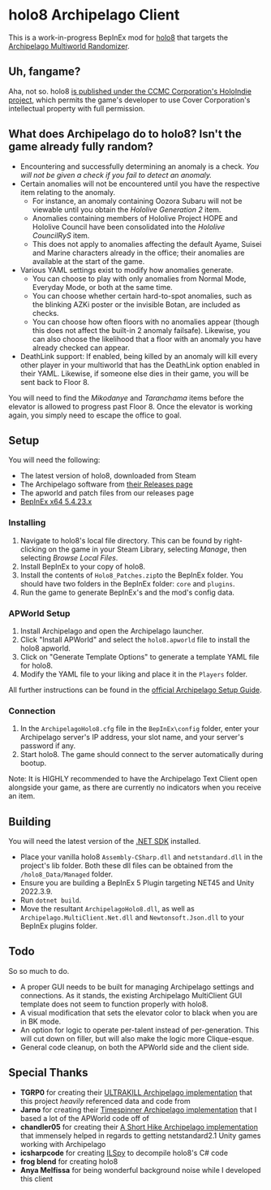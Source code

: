 # holo8 Archipelago Client
This is a work-in-progress BepInEx mod for [holo8](https://store.steampowered.com/app/3373960/holo8/) that targets the [Archipelago Multiworld Randomizer](https://archipelago.gg/).

## Uh, fangame?

Aha, not so. holo8 [is published under the CCMC Corporation's HoloIndie project](https://ccmc-corp.com/en/202502/29/), which permits the game's developer to use Cover Corporation's intellectual property with full permission.

## What does Archipelago do to holo8? Isn't the game already fully random?

- Encountering and successfully determining an anomaly is a check. *You will not be given a check if you fail to detect an anomaly.*
- Certain anomalies will not be encountered until you have the respective item relating to the anomaly.
	- For instance, an anomaly containing Oozora Subaru will not be viewable until you obtain the *Hololive Generation 2* item.
	- Anomalies containing members of Hololive Project HOPE and Hololive Council have been consolidated into the *Hololive CouncilRyS* item.
	- This does not apply to anomalies affecting the default Ayame, Suisei and Marine characters already in the office; their anomalies are available at the start of the game.
- Various YAML settings exist to modify how anomalies generate.
	- You can choose to play with only anomalies from Normal Mode, Everyday Mode, or both at the same time.
	- You can choose whether certain hard-to-spot anomalies, such as the blinking AZKi poster or the invisible Botan, are included as checks.
	- You can choose how often floors with no anomalies appear (though this does not affect the built-in 2 anomaly failsafe). Likewise, you can also choose the likelihood that a floor with an anomaly you have already checked can appear.
- DeathLink support: If enabled, being killed by an anomaly will kill every other player in your multiworld that has the DeathLink option enabled in their YAML. Likewise, if someone else dies in their game, you will be sent back to Floor 8.

You will need to find the *Mikodanye* and *Taranchama* items before the elevator is allowed to progress past Floor 8. Once the elevator is working again, you simply need to escape the office to goal.

## Setup
You will need the following:
-   The latest version of holo8, downloaded from Steam
-   The Archipelago software from [their Releases page](https://github.com/ArchipelagoMW/Archipelago/releases/latest)
-   The apworld and patch files from our releases page
-   [BepInEx x64 5.4.23.x](https://github.com/BepInEx/BepInEx/releases)

### Installing
1. Navigate to holo8's local file directory. This can be found by right-clicking on the game in your Steam Library, selecting *Manage*, then selecting *Browse Local Files*.
2. Install BepInEx to your copy of holo8.
3. Install the contents of `Holo8_Patches.zip`to the BepInEx folder. You should have two folders in the BepInEx folder: `core` and `plugins`.
4. Run the game to generate BepInEx's and the mod's config data.

### APWorld Setup
1. Install Archipelago and open the Archipelago launcher.
2. Click "Install APWorld" and select the `holo8.apworld` file to install the holo8 apworld.
3. Click on "Generate Template Options" to generate a template YAML file for holo8.
4. Modify the YAML file to your liking and place it in the `Players` folder.

All further instructions can be found in the [official Archipelago Setup Guide](https://archipelago.gg/tutorial/Archipelago/setup/en#on-your-local-installation).

### Connection
1. In the `ArchipelagoHolo8.cfg` file in the `BepInEx\config` folder, enter your Archipelago server's IP address, your slot name, and your server's password if any.
2. Start holo8. The game should connect to the server automatically during bootup.

Note: It is HIGHLY recommended to have the Archipelago Text Client open alongside your game, as there are currently no indicators when you receive an item.

## Building
You will need the latest version of the [.NET SDK](https://dotnet.microsoft.com/download) installed.
- Place your vanilla holo8 `Assembly-CSharp.dll` and `netstandard.dll` in the project's lib folder. Both these dll files can be obtained from the `/holo8_Data/Managed` folder.
- Ensure you are building a BepInEx 5 Plugin targeting NET45 and Unity 2022.3.9.
- Run `dotnet build`.
- Move the resultant `ArchipelagoHolo8.dll`, as well as `Archipelago.MultiClient.Net.dll` and `Newtonsoft.Json.dll` to your BepInEx plugins folder.

## Todo
So so much to do.
- A proper GUI needs to be built for managing Archipelago settings and connections. As it stands, the existing Archipelago MultiClient GUI template does not seem to function properly with holo8.
- A visual modification that sets the elevator color to black when you are in BK mode.
- An option for logic to operate per-talent instead of per-generation. This will cut down on filler, but will also make the logic more Clique-esque.
- General code cleanup, on both the APWorld side and the client side.

## Special Thanks
- **TGRP0** for creating their [ULTRAKILL Archipelago implementation](https://github.com/TRPG0/ArchipelagoULTRAKILL/) that this project _heavily_ referenced data and code from
- **Jarno** for creating their [Timespinner Archipelago implementation](https://github.com/Jarno458/TsRandomizer) that I based a lot of the APWorld code off of
- **chandler05** for creating their [A Short Hike Archipelago implementation](https://github.com/chandler05/AShortHike.Randomizer) that immensely helped in regards to getting netstandard2.1 Unity games working with Archipelago
- **icsharpcode** for creating [ILSpy](https://github.com/icsharpcode/ILSpy) to decompile holo8's C# code
- **frog blend** for creating holo8
- **Anya Melfissa** for being wonderful background noise while I developed this client
